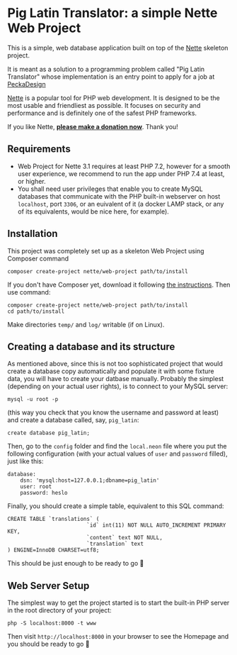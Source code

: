 Pig Latin Translator: a simple Nette Web Project
=================

This is a simple, web database application built on top of the 
[Nette](https://nette.org) skeleton project.

It is meant as a solution to a programming problem called
"Pig Latin Translator" whose implementation is an entry point
to apply for a job at [PeckaDesign](https://www.peckadesign.cz/kariera/junior-php-developer)

[Nette](https://nette.org) is a popular tool for PHP web development.
It is designed to be the most usable and friendliest as possible. It focuses
on security and performance and is definitely one of the safest PHP frameworks.

If you like Nette, **[please make a donation now](https://nette.org/donate)**. Thank you!


Requirements
------------

- Web Project for Nette 3.1 requires at least PHP 7.2,
however for a smooth user experience, we recommend to run
the app under PHP 7.4 at least, or higher.
- You shall need user privileges that enable you to create
MySQL databases that communicate with the PHP built-in webserver
on host `localhost`, port `3306`, or an euivalent of it (a docker LAMP
stack, or any of its equivalents, would be nice here, for example).


Installation
------------

This project was completely set up as a skeleton Web Project
using Composer command
```shell
composer create-project nette/web-project path/to/install
```
If you don't have Composer yet,
download it following [the instructions](https://doc.nette.org/composer). Then use command:

	composer create-project nette/web-project path/to/install
	cd path/to/install


Make directories `temp/` and `log/` writable (if on Linux).

Creating a database and its structure
----------------

As mentioned above, since this is not too sophisticated
project that would create a database copy automatically
and populate it with some fixture data, you will have to
create your datbase manually. Probably the simplest (depending
on your actual user rights), is to connect to your MySQL server:
```shell
mysql -u root -p
```
(this way you check that you know the username and password
at least) and create a database called, say, `pig_latin`:
```shell
create database pig_latin;
```
Then, go to the `config` folder and find the `local.neon`
file where you put the following configuration (with your
actual values of `user` and `password` filled), just like this:
```neon
database:
	dsn: 'mysql:host=127.0.0.1;dbname=pig_latin'
	user: root
	password: heslo
```
Finally, you should create a simple table, equivalent to this
SQL command:
```mysql
CREATE TABLE `translations` (
                         `id` int(11) NOT NULL AUTO_INCREMENT PRIMARY KEY,
                         `content` text NOT NULL,
                         `translation` text
) ENGINE=InnoDB CHARSET=utf8;
```
This should be just enough to be ready to go :steam_locomotive: 

Web Server Setup
----------------

The simplest way to get the project started is to start
the built-in PHP server in the root directory of your project:

	php -S localhost:8000 -t www

Then visit `http://localhost:8000` in your browser to see the Homepage
and you should be ready to go :rocket: 

